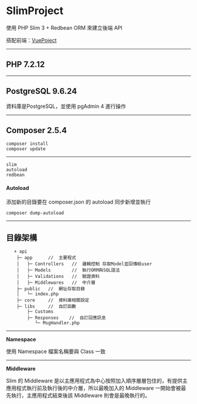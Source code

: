 # SlimProject

使用 PHP Slim 3 + Redbean ORM 來建立後端 API

搭配前端：[VuePoject](https://github.com/tk50486yui/VueProject.git)

---
## PHP 7.2.12

---

## PostgreSQL 9.6.24

資料庫是PostgreSQL，並使用 pgAdmin 4 進行操作

---

## Composer 2.5.4
    composer install
    composer update
-----    
    slim
    autoload
    redbean

#### Autoload

添加新的目錄要在 composer.json 的 autoload 同步新增並執行

    composer dump-autoload

----

## 目錄架構
```    
   + api
    ├─ app      //  主要程式
    │   ├─ Controllers   //  邏輯控制 存取Model並回傳給user
    │   ├─ Models        //  執行ORM與SQL語法
    │   ├─ Validations   //  驗證資料
    │   ├─ Middlewares   //  中介層      
    ├─ public   //  網址存取目錄
    │   └─ index.php
    ├─ core     //  資料庫相關設定
    ├─ libs     //  自訂函數
        ├─ Customs
        ├─ Responses    //  自訂回應訊息
           └─ MsgHandler.php
```


----

**Namespace**

使用 Namespace 檔案名稱要與 Class 一致

----

**Middleware**

Slim 的 Middleware 是以主應用程式為中心按照加入順序層層包住的，有提供主應用程式執行前及執行後的中介層，所以最晚加入的 Middleware 一開始會被最先執行，主應用程式結束後該 Middleware 則會是最晚執行的。